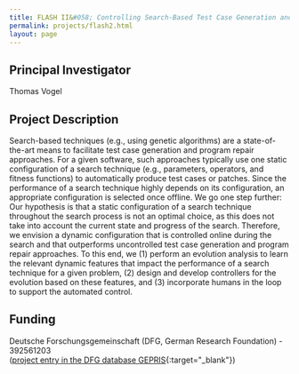 ```yaml
---
title: FLASH II&#058; Controlling Search-Based Test Case Generation and Program Repair
permalink: projects/flash2.html
layout: page
---
```


## Principal Investigator
Thomas Vogel

## Project Description
Search-based techniques (e.g., using genetic algorithms) are a state-of-the-art means to facilitate test case generation and program repair approaches. For a given software, such approaches typically use one static configuration of a search technique (e.g., parameters, operators, and fitness functions) to automatically produce test cases or patches. Since the performance of a search technique highly depends on its configuration, an appropriate configuration is selected once offline. We go one step further: Our hypothesis is that a static configuration of a search technique throughout the search process is not an optimal choice, as this does not take into account the current state and progress of the search. Therefore, we envision a dynamic configuration that is controlled online during the search and that outperforms uncontrolled test case generation and program repair approaches. To this end, we (1) perform an evolution analysis to learn the relevant dynamic features that impact the performance of a search technique for a given problem, (2) design and develop controllers for the evolution based on these features, and (3) incorporate humans in the loop to support the automated control.

## Funding
Deutsche Forschungsgemeinschaft (DFG, German Research Foundation) - 392561203 <BR />
([project entry in the DFG database GEPRIS](https://gepris.dfg.de/gepris/projekt/392561203?language=en){:target="_blank"})
